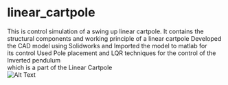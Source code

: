 # linear_cartpole
This is control simulation of a swing up linear cartpole.
It contains the structural components and working principle of a linear cartpole 
Developed the CAD model using Solidworks and Imported the model to matlab for                      
its control Used Pole placement and LQR techniques for the control of the Inverted pendulum                         
which is a part of the Linear Cartpole                   
![Alt Text](https://media.giphy.com/media/17hvBa2cUTc025bgEY/giphy.gif)
